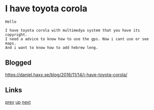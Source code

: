 # I have toyota corola 

    Hello

    I have toyota corola with multimedya system that you have its copyright.
    I need a advice to know how to use the gps. Now i cant use or see maps.
    And i want to know how to add hebrew leng.

## Blogged

<https://daniel.haxx.se/blog/2016/11/14/i-have-toyota-corola/>

## Links

[prev](../2013/2013-10-16.md) [up](../) [next](2015-11-05.md)
